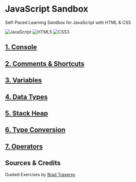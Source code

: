 # JavaScript Sandbox
Self-Paced Learning Sandbox for JavaScript with HTML & CSS

![JavaScript](https://img.shields.io/badge/JavaScript-F7DF1E.svg?style=for-the-badge&logo=JavaScript&logoColor=black)
![HTML5](https://img.shields.io/badge/HTML5-E34F26.svg?style=for-the-badge&logo=HTML5&logoColor=white)
![CSS3](https://img.shields.io/badge/CSS3-1572B6.svg?style=for-the-badge&logo=CSS3&logoColor=white)

## [1. Console](https://github.com/itsjordanmuller/2023-javascript-sandbox/tree/main/01-variables-data-types/01-console)

## [2. Comments & Shortcuts](https://github.com/itsjordanmuller/2023-javascript-sandbox/tree/main/01-variables-data-types/02-comments-shortcuts)

## [3. Variables](https://github.com/itsjordanmuller/2023-javascript-sandbox/tree/main/01-variables-data-types/03-variables)

## [4. Data Types](https://github.com/itsjordanmuller/2023-javascript-sandbox/tree/main/01-variables-data-types/04-data-types)

## [5. Stack Heap](https://github.com/itsjordanmuller/2023-javascript-sandbox/tree/main/01-variables-data-types/05-stack-heap)

## [6. Type Conversion](https://github.com/itsjordanmuller/2023-javascript-sandbox/tree/main/01-variables-data-types/06-type-conversion)

## [7. Operators](https://github.com/itsjordanmuller/2023-javascript-sandbox/tree/main/01-variables-data-types/07-operators)

## Sources & Credits
Guided Exercises by [Brad Traversy](https://github.com/bradtraversy)
